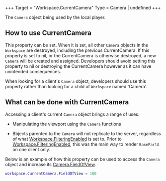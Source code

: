 +++
Target = "Workspace.CurrentCamera"
Type = Camera | undefined
+++

The `Camera` object being used by the local player.## How to use CurrentCameraThis property can be set. When it is set, all other `Camera` objects in the `Workspace` are destroyed, including the previous CurrentCamera. If this property is set to nil, or the CurrentCamera is otherwise destroyed, a new `Camera` will be created and assigned. Developers should avoid setting this property to nil or destroying the CurrentCamera however as it can have unintended consequences.When looking for a client's `Camera` object, developers should use this property rather than looking for a child of `Workspace` named 'Camera'.## What can be done with CurrentCameraAccessing a client's current `Camera` object brings a range of uses. - Manipulating the viewport using the `Camera` functions - Bbjects parented to the `Camera` will not replicate to the server, regardless of what [Workspace.FilteringEnabled](https://developer.roblox.com/api-reference/property/Workspace/FilteringEnabled) is set to. Prior to [Workspace.FilteringEnabled](https://developer.roblox.com/api-reference/property/Workspace/FilteringEnabled), this was the main way to render `BasePart`s on one client only.Below is an example of how this property can be used to access the `Camera` object and increase its [Camera.FieldOfView](https://developer.roblox.com/api-reference/property/Camera/FieldOfView).```luaworkspace.CurrentCamera.FieldOfView = 100```